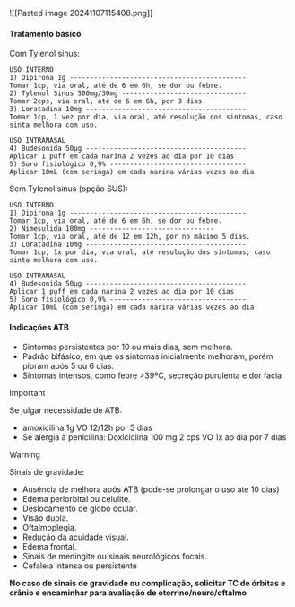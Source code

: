 
![[Pasted image 20241107115408.png]]

#### Tratamento básico
Com Tylenol sinus:
```
USO INTERNO
1) Dipirona 1g --------------------------------------------
Tomar 1cp, via oral, até de 6 em 6h, se dor ou febre.
2) Tylenol Sinus 500mg/30mg -------------------------------
Tomar 2cps, via oral, até de 6 em 6h, por 3 dias.
3) Loratadina 10mg ----------------------------------------
Tomar 1cp, 1 vez por dia, via oral, até resolução dos sintomas, caso sinta melhora com uso.

USO INTRANASAL
4) Budesonida 50μg ----------------------------------------
Aplicar 1 puff em cada narina 2 vezes ao dia por 10 dias
5) Soro fisiológico 0,9% ----------------------------------
Aplicar 10mL (com seringa) em cada narina várias vezes ao dia
```

Sem Tylenol sinus (opção SUS):
```
USO INTERNO
1) Dipirona 1g --------------------------------------------
Tomar 1cp, via oral, até de 6 em 6h, se dor ou febre.
2) Nimesulida 100mg -------------------------------
Tomar 1cp, via oral, até de 12 em 12h, por no máximo 5 dias.
3) Loratadina 10mg ----------------------------------------
Tomar 1cp, 1x por dia, via oral, até resolução dos sintomas, caso sinta melhora com uso.

USO INTRANASAL
4) Budesonida 50μg ----------------------------------------
Aplicar 1 puff em cada narina 2 vezes ao dia por 10 dias
5) Soro fisiológico 0,9% ----------------------------------
Aplicar 10mL (com seringa) em cada narina várias vezes ao dia
```

#### Indicações ATB
- Sintomas persistentes por 10 ou mais dias, sem melhora. 
- Padrão bifásico, em que os sintomas inicialmente melhoram, porém pioram após 5 ou 6 dias. 
- Sintomas intensos, como febre >39ºC, secreção purulenta e dor facia

> [!important]
> Se julgar necessidade de ATB:
> - amoxicilina 1g VO 12/12h por 5 dias 
> - Se alergia à penicilina:  Doxiciclina 100 mg 2 cps VO 1x ao dia por 7 dias

> [!warning]
> Sinais de gravidade:
> - Ausência de melhora após ATB (pode-se prolongar o uso ate 10 dias)
> - Edema periorbital ou celulite.
> - Deslocamento de globo ocular.
> - Visão dupla.
> - Oftalmoplegia.
> - Redução da acuidade visual.
> - Edema frontal.
> - Sinais de meningite ou sinais neurológicos focais.
> - Cefaleia intensa ou persistente

**No caso de sinais de gravidade ou complicação, solicitar TC de órbitas e crânio e encaminhar para avaliação de otorrino/neuro/oftalmo**


